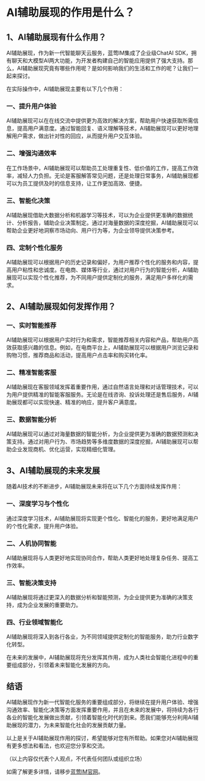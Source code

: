 # AI辅助展现的作用是什么？

## 1、AI辅助展现有什么作用？

AI辅助展现，作为新一代智能聊天云服务，蓝莺IM集成了企业级ChatAI SDK，拥有聊天和大模型AI两大功能，为开发者构建自己的智能应用提供了强大支持。那么，AI辅助展现究竟有哪些作用呢？是如何影响我们的生活和工作的呢？让我们一起来探讨。

在实际操作中，AI辅助展现主要有以下几个作用：
### 一、提升用户体验
AI辅助展现可以在在线交流中提供更为高效的解决方案，帮助用户快速获取所需信息，提高用户满意度。通过智能回复、语义理解等技术，AI辅助展现可以更好地理解用户需求，做出针对性的回应，从而提升用户交互体验。

### 二、增强沟通效率
在工作场景中，AI辅助展现可以帮助员工处理重复性、低价值的工作，提高工作效率，减轻人力负担。无论是客服解答常见问题，还是处理日常事务，AI辅助展现都可以为员工提供及时的信息支持，让工作更加高效、便捷。

### 三、智能化决策
AI辅助展现借助大数据分析和机器学习等技术，可以为企业提供更准确的数据统计、分析报告，辅助企业决策制定。通过对海量数据的深度挖掘，AI辅助展现可以帮助企业更好地洞察市场动向、用户行为等，为企业领导提供决策参考。

### 四、定制个性化服务
AI辅助展现可以根据用户的历史记录和偏好，为用户推荐个性化的服务和内容，提高用户粘性和忠诚度。在电商、媒体等行业，通过对用户行为的智能分析，AI辅助展现可以实现个性化推荐，为不同用户提供定制化的服务，满足用户多样化的需求。

## 2、AI辅助展现如何发挥作用？

### 一、实时智能推荐
AI辅助展现可以根据用户实时行为和需求，智能推荐相关内容和产品，帮助用户高效获取感兴趣的信息。例如，在电商平台上，AI辅助展现可以根据用户浏览记录和购物习惯，推荐商品和活动，提高用户点击率和购买转化率。

### 二、精准智能客服
AI辅助展现在客服领域发挥着重要作用，通过自然语言处理和对话管理技术，可以为用户提供精准的智能客服服务。无论是在线咨询、投诉处理还是售后服务，AI辅助展现都可以实现快速、精准的响应，提升客户满意度。

### 三、数据智能分析
AI辅助展现可以通过对海量数据的智能分析，为企业提供更为准确的数据预测和决策支持。通过对用户行为、市场趋势等多维度数据的深度挖掘，AI辅助展现可以帮助企业发现商机、优化运营，实现精细化管理。

## 3、AI辅助展现的未来发展

随着AI技术的不断进步，AI辅助展现未来将在以下几个方面持续发挥作用：
### 一、深度学习与个性化
通过深度学习技术，AI辅助展现将实现更个性化、智能化的服务，更好地满足用户的个性化需求，提升用户体验。

### 二、人机协同智能
AI辅助展现将与人类更好地实现协同合作，帮助人类更好地处理复杂任务、提高工作效率。

### 三、智能决策支持
AI辅助展现将通过更深入的数据分析和智能预测，为企业提供更为准确的决策支持，成为企业发展的重要助力。

### 四、行业领域智能化
AI辅助展现将深入到各行各业，为不同领域提供定制化的智能服务，助力行业数字化转型。

在未来的发展中，AI辅助展现将充分发挥其作用，成为人类社会智能化进程中的重要组成部分，引领着未来智能化发展的方向。

## 结语
AI辅助展现作为新一代智能化服务的重要组成部分，将继续在提升用户体验、增强沟通效率、智能化决策等方面发挥重要作用，并且在未来的发展中，将持续为各行各业的智能化发展做出贡献，引领着智能化时代的到来。愿我们能够充分利用AI辅助展现的潜力，为未来智能化社会的发展贡献力量。

以上是关于AI辅助展现作用的探讨，希望能够对您有所帮助。如果您对AI辅助展现有更多想法和看法，也欢迎您分享和交流。

（以上内容仅代表个人观点，不代表任何团队或组织立场）

如需了解更多详情，请移步[蓝莺IM官网](https://www.lanyingim.com)。